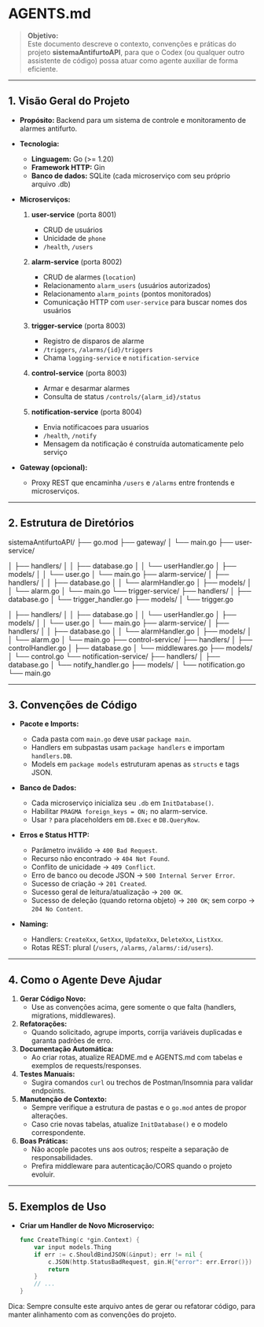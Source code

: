 # AGENTS.md

> **Objetivo:**  
> Este documento descreve o contexto, convenções e práticas do projeto **sistemaAntifurtoAPI**, para que o Codex (ou qualquer outro assistente de código) possa atuar como agente auxiliar de forma eficiente.

---

## 1. Visão Geral do Projeto

- **Propósito:** Backend para um sistema de controle e monitoramento de alarmes antifurto.  
- **Tecnologia:**  
  - **Linguagem:** Go (>= 1.20)  
  - **Framework HTTP:** Gin  
  - **Banco de dados:** SQLite (cada microserviço com seu próprio arquivo .db)  

- **Microserviços:**  
  1. **user-service** (porta 8001)  
     - CRUD de usuários  
     - Unicidade de `phone`  
     - `/health`, `/users`  
  2. **alarm-service** (porta 8002)
     - CRUD de alarmes (`location`)
     - Relacionamento `alarm_users` (usuários autorizados)
     - Relacionamento `alarm_points` (pontos monitorados)
     - Comunicação HTTP com `user-service` para buscar nomes dos usuários

  3. **trigger-service** (porta 8003)
     - Registro de disparos de alarme
     - `/triggers`, `/alarms/{id}/triggers`
     - Chama `logging-service` e `notification-service`

  4. **control-service** (porta 8003)
     - Armar e desarmar alarmes
     - Consulta de status `/controls/{alarm_id}/status`

  5. **notification-service** (porta 8004)
     - Envia notificacoes para usuarios
     - `/health`, `/notify`
     - Mensagem da notificação é construída automaticamente pelo serviço


- **Gateway (opcional):**  
  - Proxy REST que encaminha `/users` e `/alarms` entre frontends e microserviços.

---

## 2. Estrutura de Diretórios

sistemaAntifurtoAPI/
├── go.mod
├── gateway/
│   └── main.go
├── user-service/

│ ├── handlers/
│ │ ├── database.go
│ │ └── userHandler.go
│ ├── models/
│ │ └── user.go
│ └── main.go
├── alarm-service/
│ ├── handlers/
│ │ ├── database.go
│ │ └── alarmHandler.go
│ ├── models/
│ │ └── alarm.go
│ └── main.go
└── trigger-service/
    ├── handlers/
    │ ├── database.go
    │ └── trigger_handler.go
    ├── models/
    │ └── trigger.go

│   ├── handlers/
│   │   ├── database.go
│   │   └── userHandler.go
│   ├── models/
│   │   └── user.go
│   └── main.go
├── alarm-service/
│   ├── handlers/
│   │   ├── database.go
│   │   └── alarmHandler.go
│   ├── models/
│   │   └── alarm.go
│   └── main.go
├── control-service/
    ├── handlers/
    │   ├── controlHandler.go
    │   ├── database.go
    │   └── middlewares.go
    ├── models/
    │   └── control.go
└── notification-service/
    ├── handlers/
    │   ├── database.go
    │   └── notify_handler.go
    ├── models/
    │   └── notification.go
    └── main.go


---

## 3. Convenções de Código

- **Pacote e Imports:**  
  - Cada pasta com `main.go` deve usar `package main`.  
  - Handlers em subpastas usam `package handlers` e importam `handlers.DB`.  
  - Models em `package models` estruturam apenas as `structs` e tags JSON.  

- **Banco de Dados:**  
  - Cada microserviço inicializa seu `.db` em `InitDatabase()`.  
  - Habilitar `PRAGMA foreign_keys = ON;` no alarm-service.  
  - Usar `?` para placeholders em `DB.Exec` e `DB.QueryRow`.

- **Erros e Status HTTP:**  
  - Parâmetro inválido → `400 Bad Request`.  
  - Recurso não encontrado → `404 Not Found`.  
  - Conflito de unicidade → `409 Conflict`.  
  - Erro de banco ou decode JSON → `500 Internal Server Error`.  
  - Sucesso de criação → `201 Created`.  
  - Sucesso geral de leitura/atualização → `200 OK`.  
  - Sucesso de deleção (quando retorna objeto) → `200 OK`; sem corpo → `204 No Content`.

- **Naming:**  
  - Handlers: `CreateXxx`, `GetXxx`, `UpdateXxx`, `DeleteXxx`, `ListXxx`.  
  - Rotas REST: plural (`/users`, `/alarms`, `/alarms/:id/users`).

---

## 4. Como o Agente Deve Ajudar

1. **Gerar Código Novo:**  
   - Use as convenções acima, gere somente o que falta (handlers, migrations, middlewares).  
2. **Refatorações:**  
   - Quando solicitado, agrupe imports, corrija variáveis duplicadas e garanta padrões de erro.  
3. **Documentação Automática:**  
   - Ao criar rotas, atualize README.md e AGENTS.md com tabelas e exemplos de requests/responses.  
4. **Testes Manuais:**  
   - Sugira comandos `curl` ou trechos de Postman/Insomnia para validar endpoints.  
5. **Manutenção de Contexto:**  
   - Sempre verifique a estrutura de pastas e o `go.mod` antes de propor alterações.  
   - Caso crie novas tabelas, atualize `InitDatabase()` e o modelo correspondente.  
6. **Boas Práticas:**  
   - Não acople pacotes uns aos outros; respeite a separação de responsabilidades.  
   - Prefira middleware para autenticação/CORS quando o projeto evoluir.

---

## 5. Exemplos de Uso

- **Criar um Handler de Novo Microserviço:**
  ```go
  func CreateThing(c *gin.Context) {
      var input models.Thing
      if err := c.ShouldBindJSON(&input); err != nil {
          c.JSON(http.StatusBadRequest, gin.H{"error": err.Error()})
          return
      }
      // ...
  }

Dica: Sempre consulte este arquivo antes de gerar ou refatorar código, para manter alinhamento com as convenções do projeto.








